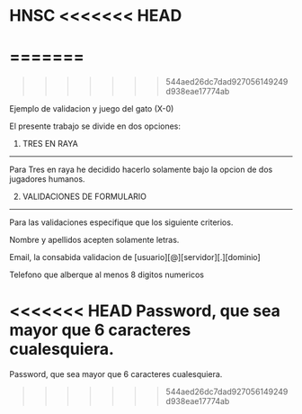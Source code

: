 HNSC
<<<<<<< HEAD
======
=======
====
>>>>>>> 544aed26dc7dad927056149249d938eae17774ab

Ejemplo de validacion y juego del gato (X-0)

El presente trabajo se divide en dos opciones: 

1. TRES EN RAYA
-----------------
Para Tres en raya he decidido hacerlo solamente bajo la opcion de dos jugadores humanos.

2. VALIDACIONES DE FORMULARIO
------------------------------
Para las validaciones especifique que los siguiente criterios.

Nombre y apellidos acepten solamente letras.

Email, la consabida validacion de [usuario][@][servidor][.][dominio]

Telefono que alberque al menos 8 digitos numericos

<<<<<<< HEAD
Password, que sea mayor que 6 caracteres cualesquiera.
=======
Password, que sea mayor que 6 caracteres cualesquiera.
>>>>>>> 544aed26dc7dad927056149249d938eae17774ab
